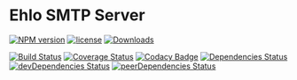 # Ehlo SMTP Server

[![NPM version](https://img.shields.io/npm/v/ehlo.svg?style=flat-square)](https://npmjs.org/package/ehlo)
[![license](https://img.shields.io/npm/l/ehlo.svg?style=flat-square)](http://opensource.org/licenses/MIT)
[![Downloads](https://img.shields.io/npm/dm/ehlo.svg?style=flat-square)](https://npmjs.org/package/ehlo)

[![Build Status](https://img.shields.io/travis/ehlo-io/ehlo.svg?style=flat-square)](https://travis-ci.org/ehlo-io/ehlo)
[![Coverage Status](https://img.shields.io/coveralls/ehlo-io/ehlo.svg?style=flat-square)](https://coveralls.io/r/ehlo-io/ehlo?branch=master)
[![Codacy Badge](https://img.shields.io/codacy/ba83ed6ee04c4eb2b40131d68b12bcff.svg?style=flat-square)](https://www.codacy.com/public/ehlo-io/ehlo.git)
[![Dependencies Status](https://img.shields.io/david/ehlo-io/ehlo.svg?style=flat-square)](https://david-dm.org/ehlo-io/ehlo) 
[![devDependencies Status](https://img.shields.io/david/dev/ehlo-io/ehlo.svg?style=flat-square)](https://david-dm.org/ehlo-io/ehlo#info=devDependencies)
[![peerDependencies Status](https://img.shields.io/david/peer/ehlo-io/ehlo.svg?style=flat-square)](https:/david-dm.org/ehlo-io/ehlo#info=peerDependencies)

